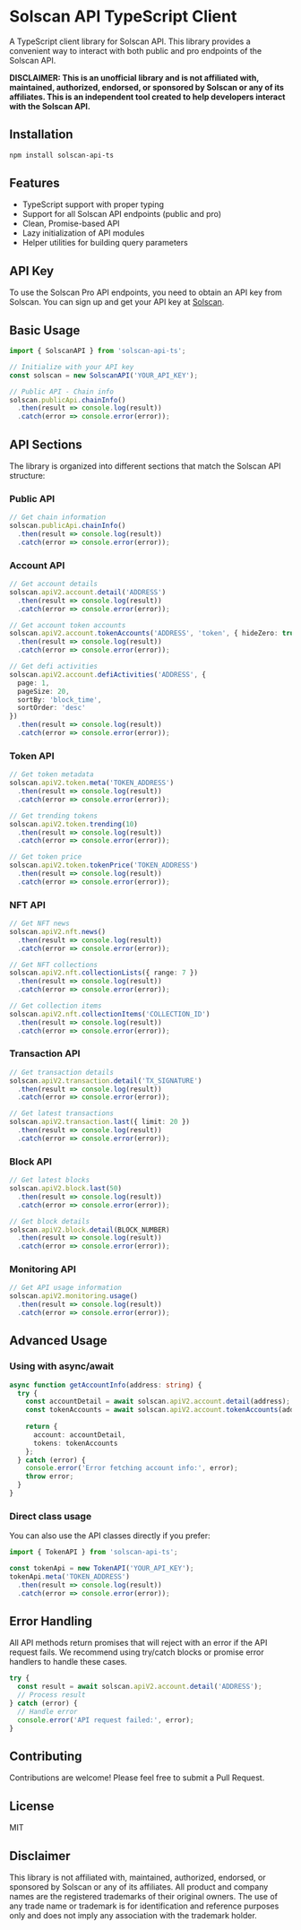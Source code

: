# Solscan API TypeScript Client

A TypeScript client library for Solscan API. This library provides a convenient way to interact with both public and pro endpoints of the Solscan API.

**DISCLAIMER: This is an unofficial library and is not affiliated with, maintained, authorized, endorsed, or sponsored by Solscan or any of its affiliates. This is an independent tool created to help developers interact with the Solscan API.**

## Installation

```bash
npm install solscan-api-ts
```

## Features

- TypeScript support with proper typing
- Support for all Solscan API endpoints (public and pro)
- Clean, Promise-based API
- Lazy initialization of API modules
- Helper utilities for building query parameters

## API Key

To use the Solscan Pro API endpoints, you need to obtain an API key from Solscan. You can sign up and get your API key at [Solscan](https://docs.solscan.io/).

## Basic Usage

```typescript
import { SolscanAPI } from 'solscan-api-ts';

// Initialize with your API key
const solscan = new SolscanAPI('YOUR_API_KEY');

// Public API - Chain info
solscan.publicApi.chainInfo()
  .then(result => console.log(result))
  .catch(error => console.error(error));
```

## API Sections

The library is organized into different sections that match the Solscan API structure:

### Public API

```typescript
// Get chain information
solscan.publicApi.chainInfo()
  .then(result => console.log(result))
  .catch(error => console.error(error));
```

### Account API

```typescript
// Get account details
solscan.apiV2.account.detail('ADDRESS')
  .then(result => console.log(result))
  .catch(error => console.error(error));

// Get account token accounts
solscan.apiV2.account.tokenAccounts('ADDRESS', 'token', { hideZero: true })
  .then(result => console.log(result))
  .catch(error => console.error(error));

// Get defi activities
solscan.apiV2.account.defiActivities('ADDRESS', {
  page: 1,
  pageSize: 20,
  sortBy: 'block_time',
  sortOrder: 'desc'
})
  .then(result => console.log(result))
  .catch(error => console.error(error));
```

### Token API

```typescript
// Get token metadata
solscan.apiV2.token.meta('TOKEN_ADDRESS')
  .then(result => console.log(result))
  .catch(error => console.error(error));

// Get trending tokens
solscan.apiV2.token.trending(10)
  .then(result => console.log(result))
  .catch(error => console.error(error));

// Get token price
solscan.apiV2.token.tokenPrice('TOKEN_ADDRESS')
  .then(result => console.log(result))
  .catch(error => console.error(error));
```

### NFT API

```typescript
// Get NFT news
solscan.apiV2.nft.news()
  .then(result => console.log(result))
  .catch(error => console.error(error));

// Get NFT collections
solscan.apiV2.nft.collectionLists({ range: 7 })
  .then(result => console.log(result))
  .catch(error => console.error(error));

// Get collection items
solscan.apiV2.nft.collectionItems('COLLECTION_ID')
  .then(result => console.log(result))
  .catch(error => console.error(error));
```

### Transaction API

```typescript
// Get transaction details
solscan.apiV2.transaction.detail('TX_SIGNATURE')
  .then(result => console.log(result))
  .catch(error => console.error(error));

// Get latest transactions
solscan.apiV2.transaction.last({ limit: 20 })
  .then(result => console.log(result))
  .catch(error => console.error(error));
```

### Block API

```typescript
// Get latest blocks
solscan.apiV2.block.last(50)
  .then(result => console.log(result))
  .catch(error => console.error(error));

// Get block details
solscan.apiV2.block.detail(BLOCK_NUMBER)
  .then(result => console.log(result))
  .catch(error => console.error(error));
```

### Monitoring API

```typescript
// Get API usage information
solscan.apiV2.monitoring.usage()
  .then(result => console.log(result))
  .catch(error => console.error(error));
```

## Advanced Usage

### Using with async/await

```typescript
async function getAccountInfo(address: string) {
  try {
    const accountDetail = await solscan.apiV2.account.detail(address);
    const tokenAccounts = await solscan.apiV2.account.tokenAccounts(address, 'token');
    
    return {
      account: accountDetail,
      tokens: tokenAccounts
    };
  } catch (error) {
    console.error('Error fetching account info:', error);
    throw error;
  }
}
```

### Direct class usage

You can also use the API classes directly if you prefer:

```typescript
import { TokenAPI } from 'solscan-api-ts';

const tokenApi = new TokenAPI('YOUR_API_KEY');
tokenApi.meta('TOKEN_ADDRESS')
  .then(result => console.log(result))
  .catch(error => console.error(error));
```

## Error Handling

All API methods return promises that will reject with an error if the API request fails. We recommend using try/catch blocks or promise error handlers to handle these cases.

```typescript
try {
  const result = await solscan.apiV2.account.detail('ADDRESS');
  // Process result
} catch (error) {
  // Handle error
  console.error('API request failed:', error);
}
```

## Contributing

Contributions are welcome! Please feel free to submit a Pull Request.

## License

MIT

## Disclaimer

This library is not affiliated with, maintained, authorized, endorsed, or sponsored by Solscan or any of its affiliates. All product and company names are the registered trademarks of their original owners. The use of any trade name or trademark is for identification and reference purposes only and does not imply any association with the trademark holder. 